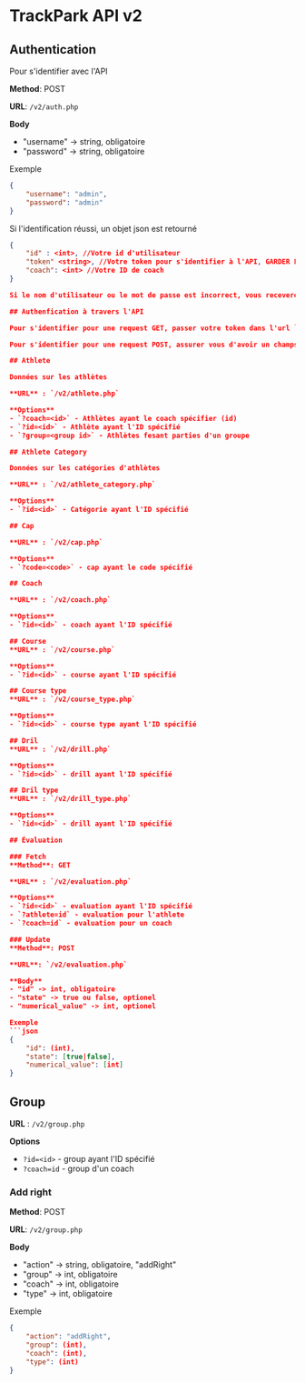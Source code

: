 # TrackPark API v2

## Authentication

Pour s'identifier avec l'API

**Method**: POST

**URL**: `/v2/auth.php`

**Body**
- "username" -> string, obligatoire
- "password" -> string, obligatoire

Exemple
```json
{
    "username": "admin",
    "password": "admin"
}
```

Si l'identification réussi, un objet json est retourné
```json
{
    "id" : <int>, //Votre id d'utilisateur
    "token" <string>, //Votre token pour s'identifier à l'API, GARDER LE!
    "coach": <int> //Votre ID de coach
}

Si le nom d'utilisateur ou le mot de passe est incorrect, vous receverez un erreur 400.

## Authenfication à travers l'API

Pour s'identifier pour une request GET, passer votre token dans l'url `?token=yourtokenhere`

Pour s'identifier pour une request POST, assurer vous d'avoir un champs `"token": "yourtokenhere"` dans l'objet que vous passez

## Athlete

Données sur les athlètes

**URL** : `/v2/athlete.php`

**Options**
- `?coach=<id>` - Athlètes ayant le coach spécifier (id)
- `?id=<id>` - Athlète ayant l'ID spécifié
- `?group=<group id>` - Athlètes fesant parties d'un groupe

## Athlete Category

Données sur les catégories d'athlètes

**URL** : `/v2/athlete_category.php`

**Options**
- `?id=<id>` - Catégorie ayant l'ID spécifié

## Cap

**URL** : `/v2/cap.php`

**Options**
- `?code=<code>` - cap ayant le code spécifié

## Coach

**URL** : `/v2/coach.php`

**Options**
- `?id=<id>` - coach ayant l'ID spécifié

## Course
**URL** : `/v2/course.php`

**Options**
- `?id=<id>` - course ayant l'ID spécifié

## Course type
**URL** : `/v2/course_type.php`

**Options**
- `?id=<id>` - course type ayant l'ID spécifié

## Dril
**URL** : `/v2/drill.php`

**Options**
- `?id=<id>` - drill ayant l'ID spécifié

## Dril type
**URL** : `/v2/drill_type.php`

**Options**
- `?id=<id>` - drill ayant l'ID spécifié

## Évaluation

### Fetch
**Method**: GET

**URL** : `/v2/evaluation.php`

**Options**
- `?id=<id>` - evaluation ayant l'ID spécifié
- `?athlete=id` - evaluation pour l'athlete
- `?coach=id` - evaluation pour un coach

### Update
**Method**: POST

**URL**: `/v2/evaluation.php`

**Body**
- "id" -> int, obligatoire
- "state" -> true ou false, optionel
- "numerical_value" -> int, optionel

Exemple
```json
{
    "id": (int),
    "state": [true|false],
    "numerical_value": [int]
}
```

## Group
**URL** : `/v2/group.php`

**Options**
- `?id=<id>` - group ayant l'ID spécifié
- `?coach=id` - group d'un coach

### Add right
**Method**: POST

**URL**: `/v2/group.php`

**Body**
- "action" -> string, obligatoire, "addRight"
- "group" -> int, obligatoire
- "coach" -> int, obligatoire
- "type" -> int, obligatoire

Exemple
```json
{
    "action": "addRight",
    "group": (int),
    "coach": (int),
    "type": (int)
}
```